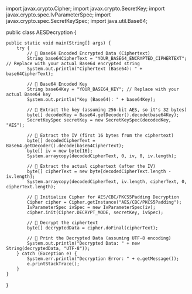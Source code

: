 import javax.crypto.Cipher;
import javax.crypto.SecretKey;
import javax.crypto.spec.IvParameterSpec;
import javax.crypto.spec.SecretKeySpec;
import java.util.Base64;

public class AESDecryption {
    
    public static void main(String[] args) {
        try {
            // 🔹 Base64 Encoded Encrypted Data (Ciphertext)
            String base64CipherText = "YOUR_BASE64_ENCRYPTED_CIPHERTEXT"; // Replace with your actual Base64 encrypted string
            System.out.println("Ciphertext (Base64): " + base64CipherText);

            // 🔹 Base64 Encoded Key
            String base64Key = "YOUR_BASE64_KEY"; // Replace with your actual Base64 key
            System.out.println("Key (Base64): " + base64Key);

            // 🔹 Extract the key (assuming 256-bit AES, so it's 32 bytes)
            byte[] decodedKey = Base64.getDecoder().decode(base64Key);
            SecretKeySpec secretKey = new SecretKeySpec(decodedKey, "AES");

            // 🔹 Extract the IV (first 16 bytes from the ciphertext)
            byte[] decodedCipherText = Base64.getDecoder().decode(base64CipherText);
            byte[] iv = new byte[16];
            System.arraycopy(decodedCipherText, 0, iv, 0, iv.length);

            // 🔹 Extract the actual ciphertext (after the IV)
            byte[] cipherText = new byte[decodedCipherText.length - iv.length];
            System.arraycopy(decodedCipherText, iv.length, cipherText, 0, cipherText.length);
            
            // 🔹 Initialize Cipher for AES/CBC/PKCS5Padding Decryption
            Cipher cipher = Cipher.getInstance("AES/CBC/PKCS5Padding");
            IvParameterSpec ivSpec = new IvParameterSpec(iv);
            cipher.init(Cipher.DECRYPT_MODE, secretKey, ivSpec);

            // 🔹 Decrypt the ciphertext
            byte[] decryptedData = cipher.doFinal(cipherText);
            
            // 🔹 Print the Decrypted Data (assuming UTF-8 encoding)
            System.out.println("Decrypted Data: " + new String(decryptedData, "UTF-8"));
        } catch (Exception e) {
            System.err.println("Decryption Error: " + e.getMessage());
            e.printStackTrace();
        }
    }
}